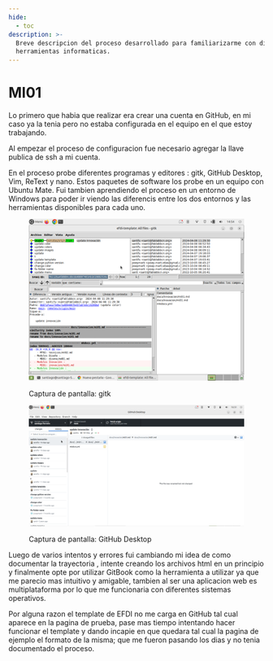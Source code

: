 ```yaml
---
hide:
  - toc
description: >-
  Breve descripcion del proceso desarrollado para familiarizarme con diferentes
  herramientas informaticas.
---
```


# MI01

Lo primero que habia que realizar era crear una cuenta en GitHub, en mi caso ya la tenia pero no estaba configurada en el equipo en el que estoy trabajando.

Al empezar el proceso de configuracion fue necesario agregar la llave publica de ssh a mi cuenta.

En el proceso probe diferentes programas y editores : gitk, GitHub Desktop, Vim, ReText y nano. Estos paquetes de software los probe en un equipo con Ubuntu Mate. Fui tambien aprendiendo el proceso en un entorno de Windows para poder ir viendo las diferencis entre los dos entornos y las herramientas disponibles para cada uno.

<figure><img src="../../.gitbook/assets/Captura de pantalla -2024-04-18 14-54-36.png" alt=""><figcaption><p>Captura de pantalla: gitk</p></figcaption></figure>



<figure><img src="../../.gitbook/assets/Captura de pantalla -2024-04-18 16-51-57.png" alt=""><figcaption><p>Captura de pantalla: GitHub Desktop</p></figcaption></figure>

Luego de varios intentos y errores fui cambiando mi idea de como documentar la trayectoria , intente creando los archivos html en un principio y finalmente opte por utilizar GitBook como la herramienta a utilizar ya que me parecio mas intuitivo y amigable, tambien al ser una aplicacion web es multiplataforma por lo que me funcionaria con diferentes sistemas operativos.

Por alguna razon el template de EFDI no me carga en GitHub tal cual aparece en la pagina de prueba, pase mas tiempo intentando hacer funcionar el template y dando incapie en que quedara tal cual la pagina de ejemplo el formato de la misma; que me fueron pasando los dias y no tenia documentado el proceso.

